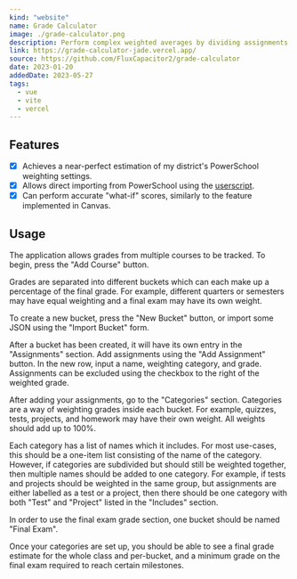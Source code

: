 ```yaml
---
kind: "website"
name: Grade Calculator
image: ./grade-calculator.png
description: Perform complex weighted averages by dividing assignments into buckets.
link: https://grade-calculator-jade.vercel.app/
source: https://github.com/FluxCapacitor2/grade-calculator
date: 2023-01-20
addedDate: 2023-05-27
tags:
  - vue
  - vite
  - vercel
---
```


## Features

- [x] Achieves a near-perfect estimation of my district's PowerSchool weighting settings.
- [x] Allows direct importing from PowerSchool using the [userscript](https://github.com/FluxCapacitor2/grade-calculator/blob/master/powerschool_exporter.js).
- [x] Can perform accurate "what-if" scores, similarly to the feature implemented in Canvas.

## Usage

The application allows grades from multiple courses to be tracked. To begin, press the "Add Course" button.

Grades are separated into different buckets which can each make up a percentage of the final grade. For example, different quarters or semesters may have equal weighting and a final exam may have its own weight.

To create a new bucket, press the "New Bucket" button, or import some JSON using the "Import Bucket" form.

After a bucket has been created, it will have its own entry in the "Assignments" section. Add assignments using the "Add Assignment" button. In the new row, input a name, weighting category, and grade. Assignments can be excluded using the checkbox to the right of the weighted grade.

After adding your assignments, go to the "Categories" section. Categories are a way of weighting grades inside each bucket. For example, quizzes, tests, projects, and homework may have their own weight. All weights should add up to 100%.

Each category has a list of names which it includes. For most use-cases, this should be a one-item list consisting of the name of the category. However, if categories are subdivided but should still be weighted together, then multiple names should be added to one category. For example, if tests and projects should be weighted in the same group, but assignments are either labelled as a test or a project, then there should be one category with both "Test" and "Project" listed in the "Includes" section.

In order to use the final exam grade section, one bucket should be named "Final Exam".

Once your categories are set up, you should be able to see a final grade estimate for the whole class and per-bucket, and a minimum grade on the final exam required to reach certain milestones.
